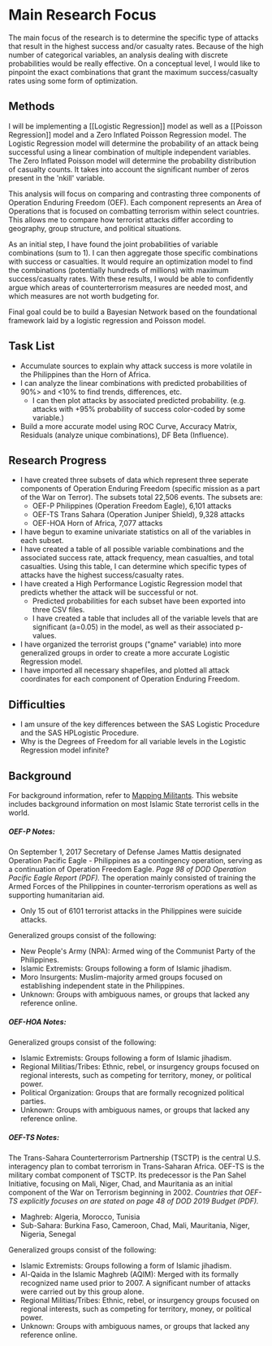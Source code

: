 # Main Research Focus
The main focus of the research is to determine the specific type of attacks that result in the highest success and/or casualty rates. Because of the high number of categorical variables, an analysis dealing with discrete probabilities would be really effective. On a conceptual level, I would like to pinpoint the exact combinations that grant the maximum success/casualty rates using some form of optimization. 

## Methods
I will be implementing a [[Logistic Regression]] model as well as a [[Poisson Regression]] model and a Zero Inflated Poisson Regression model. The Logistic Regression model will determine the probability of an attack being successful using a linear combination of multiple independent variables. The Zero Inflated Poisson model will determine the probability distribution of casualty counts. It takes into account the significant number of zeros present in the 'nkill' variable.

This analysis will focus on comparing and contrasting three components of Operation Enduring Freedom (OEF). Each component represents an Area of Operations that is focused on combatting terrorism within select countries. This allows me to compare how terrorist attacks differ according to geography, group structure, and political situations. 

As an initial step, I have found the joint probabilities of variable combinations (sum to 1). I can then aggregate those specific combinations with success or casualties. It would require an optimization model to find the combinations (potentially hundreds of millions) with maximum success/casualty rates. With these results, I would be able to confidently argue which areas of counterterrorism measures are needed most, and which measures are not worth budgeting for. 

Final goal could be to build a Bayesian Network based on the foundational framework laid by a logistic regression and Poisson model.

## Task List
- Accumulate sources to explain why attack success is more volatile in the Philippines than the Horn of Africa.
- I can analyze the linear combinations with predicted probabilities of 90%> and <10% to find trends, differences, etc.
	- I can then plot attacks by associated predicted probability. (e.g. attacks with +95% probability of success color-coded by some variable.)
- Build a more accurate model using ROC Curve, Accuracy Matrix, Residuals (analyze unique combinations), DF Beta (Influence).

## Research Progress
- I have created three subsets of data which represent three seperate components of Operation Enduring Freedom (specific mission as a part of the War on Terror). The subsets total 22,506 events. The subsets are:
	- OEF-P Philippines (Operation Freedom Eagle), 6,101 attacks
	- OEF-TS Trans Sahara (Operation Juniper Shield), 9,328 attacks
	- OEF-HOA Horn of Africa, 7,077 attacks
- I have begun to examine univariate statistics on all of the variables in each subset.
- I have created a table of all possible variable combinations and the associated success rate, attack frequency, mean casualties, and total casualties. Using this table, I can determine which specific types of attacks have the highest success/casualty rates. 
- I have created a High Performance Logistic Regression model that predicts whether the attack will be successful or not. 
	- Predicted probabilities for each subset have been exported into three CSV files.
	- I have created a table that includes all of the variable levels that are significant (a=0.05) in the model, as well as their associated p-values.
- I have organized the terrorist groups ("gname" variable) into more generalized groups in order to create a more accurate Logistic Regression model.
- I have imported all necessary shapefiles, and plotted all attack coordinates for each component of Operation Enduring Freedom.

## Difficulties
- I am unsure of the key differences between the SAS Logistic Procedure and the SAS HPLogistic Procedure.
- Why is the Degrees of Freedom for all variable levels in the Logistic Regression model infinite?

## Background
For background information, refer to [Mapping Militants](https://cisac.fsi.stanford.edu/mappingmilitants). This website includes background information on most Islamic State terrorist cells in the world. 

##### OEF-P Notes:
On September 1, 2017 Secretary of Defense James Mattis designated Operation Pacific Eagle - Philippines as a contingency operation, serving as a continuation of Operation Freedom Eagle. *Page 98 of DOD Operation Pacific Eagle Report (PDF).*
The operation mainly consisted of training the Armed Forces of the Philippines in counter-terrorism operations as well as supporting humanitarian aid.
- Only 15 out of 6101 terrorist attacks in the Philippines were suicide attacks.

Generalized groups consist of the following: 
- New People's Army (NPA): Armed wing of the Communist Party of the Philippines.
- Islamic Extremists: Groups following a form of Islamic jihadism.
- Moro Insurgents: Muslim-majority armed groups focused on establishing independent state in the Philippines.
- Unknown: Groups with ambiguous names, or groups that lacked any reference online.

##### OEF-HOA Notes:
Generalized groups consist of the following: 
- Islamic Extremists: Groups following a form of Islamic jihadism.
- Regional Militias/Tribes: Ethnic, rebel, or insurgency groups focused on regional interests, such as competing for territory, money, or political power.
- Political Organization: Groups that are formally recognized political parties.
- Unknown: Groups with ambiguous names, or groups that lacked any reference online.

##### OEF-TS Notes:
The Trans-Sahara Counterterrorism Partnership (TSCTP) is the central U.S. interagency plan to combat terrorism in Trans-Saharan Africa. OEF-TS is the military combat component of TSCTP. Its predecessor is the Pan Sahel Initiative, focusing on Mali, Niger, Chad, and Mauritania as an initial component of the War on Terrorism beginning in 2002. 
*Countries that OEF-TS explicitly focuses on are stated on page 48 of DOD 2019 Budget (PDF).*

- Maghreb: Algeria, Morocco, Tunisia
- Sub-Sahara: Burkina Faso, Cameroon, Chad, Mali, Mauritania, Niger, Nigeria, Senegal

Generalized groups consist of the following: 
- Islamic Extremists: Groups following a form of Islamic jihadism.
- Al-Qaida in the Islamic Maghreb (AQIM): Merged with its formally recognized name used prior to 2007. A significant number of attacks were carried out by this group alone.
- Regional Militias/Tribes: Ethnic, rebel, or insurgency groups focused on regional interests, such as competing for territory, money, or political power.
- Unknown: Groups with ambiguous names, or groups that lacked any reference online.





